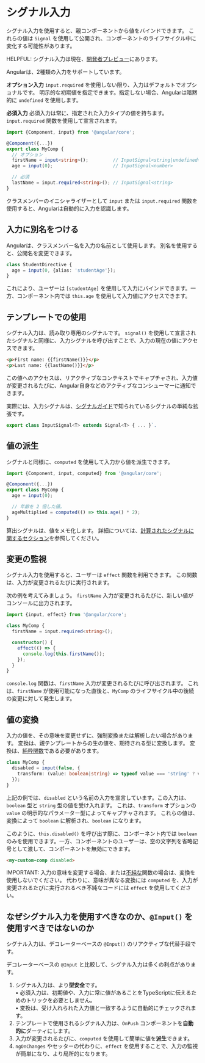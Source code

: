 # シグナル入力

シグナル入力を使用すると、親コンポーネントから値をバインドできます。
これらの値は `Signal` を使用して公開され、コンポーネントのライフサイクル中に変化する可能性があります。

HELPFUL: シグナル入力は現在、[開発者プレビュー](/reference/releases#developer-preview)にあります。

Angularは、2種類の入力をサポートしています。

**オプション入力**
`input.required` を使用しない限り、入力はデフォルトでオプショナルです。
明示的な初期値を指定できます。指定しない場合、Angularは暗黙的に `undefined` を使用します。

**必須入力**
必須入力は常に、指定された入力タイプの値を持ちます。
`input.required` 関数を使用して宣言されます。

```typescript
import {Component, input} from '@angular/core';

@Component({...})
export class MyComp {
  // オプション
  firstName = input<string>();         // InputSignal<string|undefined>
  age = input(0);                      // InputSignal<number>

  // 必須
  lastName = input.required<string>(); // InputSignal<string>
}
```

クラスメンバーのイニシャライザーとして `input` または `input.required` 関数を使用すると、Angularは自動的に入力を認識します。

## 入力に別名をつける

Angularは、クラスメンバー名を入力の名前として使用します。
別名を使用すると、公開名を変更できます。

```typescript
class StudentDirective {
  age = input(0, {alias: 'studentAge'});
}
```

これにより、ユーザーは `[studentAge]` を使用して入力にバインドできます。一方、コンポーネント内では `this.age` を使用して入力値にアクセスできます。

## テンプレートでの使用

シグナル入力は、読み取り専用のシグナルです。
`signal()` を使用して宣言されたシグナルと同様に、入力シグナルを呼び出すことで、入力の現在の値にアクセスできます。

```html
<p>First name: {{firstName()}}</p>
<p>Last name: {{lastName()}}</p>
```

この値へのアクセスは、リアクティブなコンテキストでキャプチャされ、入力値が変更されるたびに、Angular自身などのアクティブなコンシューマーに通知できます。

実際には、入力シグナルは、[シグナルガイド](guide/signals)で知られているシグナルの単純な拡張です。

```typescript
export class InputSignal<T> extends Signal<T> { ... }`.
```

## 値の派生

シグナルと同様に、`computed` を使用して入力から値を派生できます。

```typescript
import {Component, input, computed} from '@angular/core';

@Component({...})
export class MyComp {
  age = input(0);

  // 年齢を 2 倍した値。
  ageMultiplied = computed(() => this.age() * 2);
}
```

算出シグナルは、値をメモ化します。
詳細については、[計算されたシグナルに関するセクション](guide/signals#computed-signals)を参照してください。

## 変更の監視

シグナル入力を使用すると、ユーザーは `effect` 関数を利用できます。
この関数は、入力が変更されるたびに実行されます。

次の例を考えてみましょう。
`firstName` 入力が変更されるたびに、新しい値がコンソールに出力されます。

```typescript
import {input, effect} from '@angular/core';

class MyComp {
  firstName = input.required<string>();

  constructor() {
    effect(() => {
      console.log(this.firstName());
    });
  }
}
```

`console.log` 関数は、`firstName` 入力が変更されるたびに呼び出されます。
これは、`firstName` が使用可能になった直後と、`MyComp` のライフサイクル中の後続の変更に対して発生します。

## 値の変換

入力の値を、その意味を変更せずに、強制変換または解析したい場合があります。
変換は、親テンプレートからの生の値を、期待される型に変換します。
変換は、[純粋関数](https://en.wikipedia.org/wiki/Pure_function)である必要があります。

```typescript
class MyComp {
  disabled = input(false, {
    transform: (value: boolean|string) => typeof value === 'string' ? value === '' : value,
  });
}
```

上記の例では、`disabled` という名前の入力を宣言しています。この入力は、`boolean` 型と `string` 型の値を受け入れます。
これは、`transform` オプションの `value` の明示的なパラメーター型によってキャプチャされます。
これらの値は、変換によって `boolean` に解析され、`boolean` になります。

このように、`this.disabled()` を呼び出す際に、コンポーネント内では `boolean` のみを使用できます。一方、コンポーネントのユーザーは、空の文字列を省略記号として渡して、コンポーネントを無効にできます。

```html
<my-custom-comp disabled>
```

IMPORTANT: 入力の意味を変更する場合、または[不純な](https://en.wikipedia.org/wiki/Pure_function#Impure_functions)関数の場合は、変換を使用しないでください。
代わりに、意味が異なる変換には `computed` を、入力が変更されるたびに実行されるべき不純なコードには `effect` を使用してください。

## なぜシグナル入力を使用すべきなのか、`@Input()` を使用すべきではないのか

シグナル入力は、デコレーターベースの `@Input()` のリアクティブな代替手段です。

デコレーターベースの `@Input` と比較して、シグナル入力は多くの利点があります。

1. シグナル入力は、より**型安全**です。
  <br/>• 必須入力は、初期値や、入力に常に値があることをTypeScriptに伝えるためのトリックを必要としません。
  <br/>• 変換は、受け入れられた入力値と一致するように自動的にチェックされます。
2. テンプレートで使用されるシグナル入力は、`OnPush` コンポーネントを**自動的に**ダーティにします。
3. 入力が変更されるたびに、`computed` を使用して簡単に値を**派生**できます。
4. `ngOnChanges` やセッターの代わりに、`effect` を使用することで、入力の監視が簡単になり、より局所的になります。
